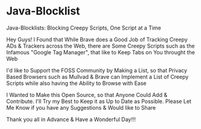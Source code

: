 # Java-Blocklist
Java-Blocklists: Blocking Creepy Scripts, One Script at a Time


Hey Guys! I Found that While Brave does a Good Job of Tracking Creepy ADs & Trackers across the Web, there are Some Creepy Scripts such as the Infamous "Google Tag Manager", that like to Keep Tabs on You throught the Web

I'd like to Support the FOSS Community by Making a List, so that Privacy Based Browsers such as Mullvad & Brave can Implement a List of Creepy Scripts while also having the Ability to Browse with Ease

I Wanted to Make this Open Source, so that Anyone Could Add & Contribute. I'll Try my Best to Keep it as Up to Date as Possible. Please Let Me Know if you have any Suggestions & Would like to Share

Thank you all in Advance & Have a Wonderful Day!!!
